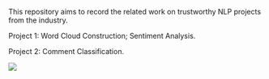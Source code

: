 
This repository aims to record the related work on trustworthy NLP projects from the industry.

Project 1: Word Cloud Construction; Sentiment Analysis.

Project 2: Comment Classification.

![](https://github.com/HuiHu1/Trustworthy-NLP/blob/main/Capture.JPG)
